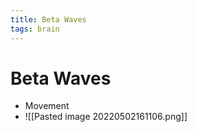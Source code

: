 ```yaml
---
title: Beta Waves
tags: brain
---
```


# Beta Waves
- Movement
- ![[Pasted image 20220502161106.png]]






































